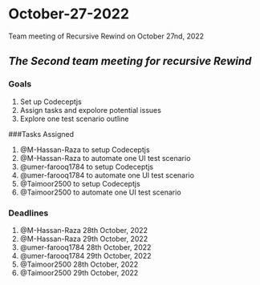 # October-27-2022
Team meeting of Recursive Rewind on October 27nd, 2022

## *The Second team meeting for recursive Rewind*
### Goals
1. Set up Codeceptjs
2. Assign tasks and expolore potential issues
3. Explore one test scenario outline

###Tasks Assigned
1. @M-Hassan-Raza to setup Codeceptjs
2. @M-Hassan-Raza to automate one UI test scenario
3. @umer-farooq1784 to setup Codeceptjs
4. @umer-farooq1784 to automate one UI test scenario
4. @Taimoor2500 to setup Codeceptjs
4. @Taimoor2500 to automate one UI test scenario

### Deadlines
 1. @M-Hassan-Raza 28th October, 2022
 2. @M-Hassan-Raza 29th October, 2022
 3. @umer-farooq1784 28th October, 2022
 4. @umer-farooq1784 29th October, 2022
 4. @Taimoor2500 28th October, 2022
 5. @Taimoor2500 29th October, 2022
